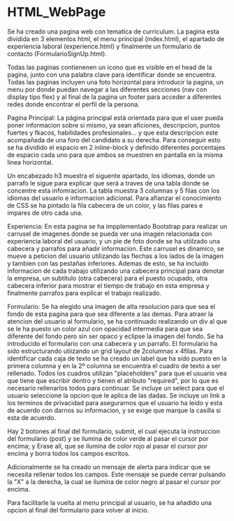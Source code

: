 # HTML_WebPage


Se ha creado una pagina web con tematica de curriculum.
La pagina esta dividida en 3 elementos html, el menu principal (index.html), el apartado de experiencia laboral (experience.html) y finalmente un formulario de contacto (FormularioSignUp.html).

Todas las paginas contienenen un icono que es visible en el head de la pagina, junto con una palabra clave para identificar donde se encuentra.
Todas las paginas incluyen una foto horizontal para introducir la pagina, un menu por donde puedan navegar a las diferentes secciones (nav con display tipo flex)  y al final de la pagina un footer para acceder a diferentes redes donde encontrar el perfil de la persona.

Pagina Principal:
La página principal está orientada para que el user pueda poner informacion sobre si mismo, ya sean aficiones, descripcion, puntos fuertes y fkacos, habilidades profesionales... y que esta descripcion este acompañada de una foro del candidato a su derecha.
Para conseguir esto se ha dividido el espacio en 2 inline-block y definido diferentes porcentajes de espacio cada uno para que ambos se muestren en pantalla en la misma linea horizontal.

Un encabezado h3 muestra el siguente apartado, los idiomas, donde un parrafo le sigue para explicar que será a traves de una tabla donde se concentre esta infomracion.
La tabla muestra 3 columnas y 5 filas con los idiomas del usuario e informacion adicional. Para afianzar el conocimiento de CSS se ha pintado la fila cabecera de un color, y las filas pares e impares de otro cada una.

Experiencia:
En esta pagina se ha impplementado Bootstrap para realizar un carrusel de imagenes donde se pueda ver una imagen relacionada con experiencia laboral del usuario, y un pie de foto donde se ha utiilzado una cabecera y parrafos para añadir informacion. Este carrusel es dinamico, se mueve a peticion del usuario utilizando las flechas a los lados de la imagen y tambien con las pestañas inferiores.
Ademas de esto, se ha incluido informacion de cada trabajo utilizando una cabecera principal para denotar la empresa, un subtitulo (otra cabecera) para el puesto ocupado, otra cabecera inferior para mostrar el tiempo de trabajo en esta empresa y finalmente parrafos para explicar el trabajo realizado.


Formulario:
Se ha elegido una imagen de alta resolucion para que sea el fondo de esta pagina para que sea diferente a las demas.
Para atraer la atencion del usuario al formulario, se ha continuado realizando un div al que se le ha puesto un color azul con opacidad intermedia para que sea diferente del fondo pero sin ser opaco y eclipse la imagen del fondo.
Se ha introducido el formulario con una cabecera y un parrafo.
El formulario ha sido estructurando utiizando un grid layout de 2columnas x 4filas. 
Para identificar cada caja de texto se ha creado un label que ha sido puesto en la primera columna y en la 2º columna se encuentra el cuadro de texto a ser rellenado.
Todos los cuadros utilizan "placeholders" para que el usuario vea que tiene que escribir dentro y tienen el atributo "required", por lo que es necesario rellenarlos todos para continuar.
Se incluye un select para que el usuario seleccione la opcion que le aplica de las dadas.
Se incluye un link a los terminos de privacidad para asegurarnos que el usuario ha leido y esta de acuerdo con darnos su informacion, y se exige que marque la casilla si esta de acuerdo.

Hay 2 botones al final del formulario, submit, el cual ejecuta la instruccion del formulario (post) y se ilumina de color verde al pasar el cursor por encima; y Erase all, que se ilumina de color rojo al pasar el cursor por encima y borra todos los campos escritos.

Adicionalmente se ha creado un mensaje de alerta para indicar que se necesita rellenar todos los campos. Este mensaje se puede cerrar pulsando la "X" a la derecha, la cual se ilumina de color negro al pasar el cursor por encima.

Para facilitarle la vuelta al menu principal al usuario, se ha añadido una opcion al final del formulario para volver al inicio.

